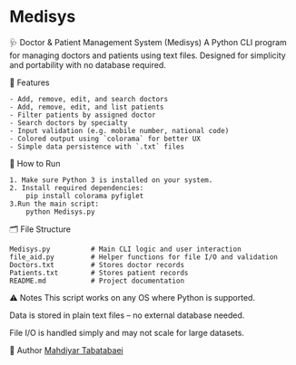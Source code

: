 # Medisys
🩺 Doctor & Patient Management System (Medisys)
A Python CLI program for managing doctors and patients using text files. Designed for simplicity and portability with no database required.

📌 Features

	- Add, remove, edit, and search doctors
	- Add, remove, edit, and list patients
	- Filter patients by assigned doctor
	- Search doctors by specialty
	- Input validation (e.g. mobile number, national code)
	- Colored output using `colorama` for better UX
	- Simple data persistence with `.txt` files

🚀 How to Run

	1. Make sure Python 3 is installed on your system.
	2. Install required dependencies:
		pip install colorama pyfiglet
	3.Run the main script:
		python Medisys.py
🗂️ File Structure

	Medisys.py          # Main CLI logic and user interaction
	file_aid.py         # Helper functions for file I/O and validation
	Doctors.txt         # Stores doctor records
	Patients.txt        # Stores patient records
	README.md           # Project documentation
⚠️ Notes
This script works on any OS where Python is supported.

Data is stored in plain text files – no external database needed.

File I/O is handled simply and may not scale for large datasets.

👤 Author
[Mahdiyar Tabatabaei](https://github.com/mahdiyar-tabatabaei)
